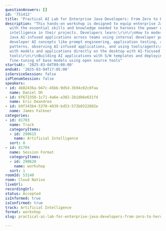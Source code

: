 ```yaml
---
questionAnswers: []
id: '751412'
title: 'Practical AI Lab for Enterprise Java Developers: From Zero to Hero'
description: "This hands-on workshop is designed to equip enterprise Java developers
  with the essential skills and knowledge needed to harness the power of artificial
  intelligence in their projects. Developers learn:\r\n\r\nHow to modernize and deploy
  Java AI-infused applications across teams using internal developer portals\r\n\r\nUnderstand
  developer AI concepts like prompt engineering, application testing, applying RAG
  patterns, observing AI-infused applications, and using tools/agents\r\n\r\nExperiment
  with models and applications directly on the desktop with AI-focused local development
  tools\r\n\r\nBuilding AI applications with S/W templates and deploying to Kubernetes\r\n\r\nEasy
  fine-tuning of base models using open source tools"
startsAt: '2025-03-04T09:00:00'
endsAt: '2025-03-04T17:05:00'
isServiceSession: false
isPlenumSession: false
speakers:
- id: 4b82436a-947c-45bb-9d5d-3b94c02c8faa
  name: Daniel Oh
- id: 6f672350-1c71-4a6e-a382-2b1db6e631fd
  name: Eric Deandrea
- id: b9f343b4-5370-4839-bd53-572b0322882e
  name: James Falkner
categories:
- id: 81703
  name: Track
  categoryItems:
  - id: 290615
    name: Artificial Intelligence
  sort: 0
- id: 81704
  name: Session Format
  categoryItems:
  - id: 290620
    name: workshop
  sort: 1
roomId: 53140
room: Cloud Native
liveUrl:
recordingUrl:
status: Accepted
isInformed: true
isConfirmed: true
track: Artificial Intelligence
format: workshop
slug: practical-ai-lab-for-enterprise-java-developers-from-zero-to-hero

---
```

